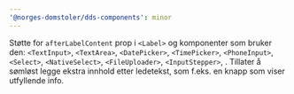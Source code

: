 ```yaml
---
'@norges-domstoler/dds-components': minor
---
```


Støtte for `afterLabelContent` prop i `<Label>` og komponenter som bruker den: `<TextInput>`, `<TextArea>`, `<DatePicker>`, `<TimePicker>`, `<PhoneInput>`, `<Select>`, `<NativeSelect>`, `<FileUploader>`, `<InputStepper>`, . Tillater å sømløst legge ekstra innhold etter ledetekst, som f.eks. en knapp som viser utfyllende info.

